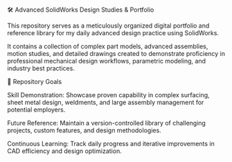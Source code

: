 🛠️ Advanced SolidWorks Design Studies & Portfolio  

This repository serves as a meticulously organized digital portfolio and reference library for my daily advanced design practice using SolidWorks.

It contains a collection of complex part models, advanced assemblies, motion studies, and detailed drawings created to demonstrate proficiency in professional mechanical design workflows, parametric modeling, and industry best practices.

🚀 Repository Goals

Skill Demonstration: Showcase proven capability in complex surfacing, sheet metal design, weldments, and large assembly management for potential employers.

Future Reference: Maintain a version-controlled library of challenging projects, custom features, and design methodologies.

Continuous Learning: Track daily progress and iterative improvements in CAD efficiency and design optimization.
